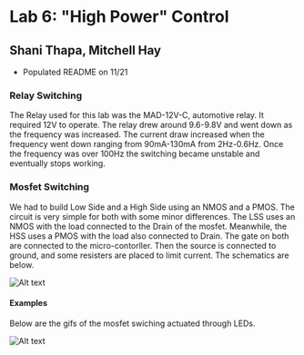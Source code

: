 # Lab 6: "High Power" Control
## Shani Thapa, Mitchell Hay
* Populated README on 11/21

### Relay Switching 
The Relay used for this lab was the MAD-12V-C, automotive relay. It required 12V to operate. The relay drew around 9.6-9.8V and went down as the frequency was increased. The current draw increased when the frequency went down ranging from 90mA-130mA from 2Hz-0.6Hz. Once the frequency was over 100Hz the switching became unstable and eventually stops working. 

### Mosfet Switching 
We had to build Low Side and a High Side using an NMOS and a PMOS. The circuit is very simple for both with some minor differences. The LSS uses an NMOS with the load connected to the Drain of the mosfet. Meanwhile, the HSS uses a PMOS with the load also connected to Drain. The gate on both are connected to the micro-contorller. Then the source is connected to ground, and some resisters are placed to limit current. The schematics are below. 

![Alt text](https://user-images.githubusercontent.com/31711430/33403750-9410471c-d52f-11e7-9760-08b14539a200.PNG)

#### Examples
Below are the gifs of the mosfet swiching actuated through LEDs.

![Alt text](https://user-images.githubusercontent.com/31711430/33402326-34781f8c-d52a-11e7-8809-f35d6e29d003.gif)
